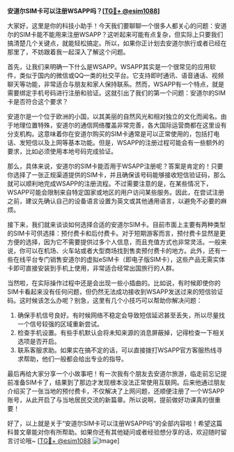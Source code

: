**安道尔SIM卡可以注册WSAPP吗？[[TG💪+ @esim1088](https://t.me/s/esim1088)]**

大家好，这里是你的科技小助手！今天我们要聊聊一个很多人都关心的问题：安道尔的SIM卡能不能用来注册WSAPP？这听起来可能有点复杂，但实际上只要我们搞清楚几个关键点，就能轻松搞定。所以，如果你正计划去安道尔旅行或者已经在那里了，不妨跟着我一起深入了解这个问题。

首先，让我们来明确一下什么是WSAPP。WSAPP其实是一个很常见的应用软件，类似于国内的微信或QQ一类的社交平台。它支持即时通讯、语音通话、视频聊天等功能，非常适合与朋友和家人保持联系。然而，WSAPP有一个特点，就是需要绑定手机号码进行注册和验证。这就引出了我们的第一个问题：安道尔的SIM卡是否符合这个要求？

安道尔是一个位于欧洲的小国，以其美丽的自然风光和相对独立的文化而闻名。由于地理位置特殊，安道尔的通信网络覆盖非常完善，各大国际运营商都在这里设有分支机构。这意味着你在安道尔购买的SIM卡通常是可以正常使用的，包括打电话、发短信以及上网等基本功能。但是，WSAPP的注册过程可能会有一些额外的要求，比如必须使用本地号码完成验证。

那么，具体来说，安道尔的SIM卡能否用于WSAPP注册呢？答案是肯定的！只要你选择了一张正规渠道提供的SIM卡，并且确保该号码能够接收短信验证码，那么就可以顺利地完成WSAPP的注册流程。不过需要注意的是，在某些情况下，WSAPP可能会限制来自特定国家或地区的用户访问某些服务。因此，在尝试注册之前，建议先确认自己的设备语言设置为英文或其他通用语言，以避免不必要的麻烦。

接下来，我们就来谈谈如何选择合适的安道尔SIM卡。目前市面上主要有两种类型的SIM卡可供选择：预付费卡和后付费卡。对于短期游客而言，预付费卡显然是更方便的选择，因为它不需要提供过多个人信息，而且充值方式也非常灵活。一般来说，你可以在机场、火车站或者大型商场找到售卖预付费卡的地方。此外，还有一些在线平台专门销售安道尔的虚拟eSIM卡（即电子版SIM卡），这些产品无需实体卡即可直接安装到手机上使用，非常适合经常出国旅行的人群。

当然啦，在实际操作过程中还是会出现一些小插曲的。比如说，有时候即使你的SIM卡看起来没有任何问题，但仍然无法成功接收到WSAPP发送过来的短信验证码。这时候该怎么办呢？别急，这里有几个小技巧可以帮助你解决问题：

1. 确保手机信号良好。有时候网络不稳定会导致短信延迟甚至丢失，所以尽量找一个信号较强的区域重新尝试。
2. 检查手机设置。有些手机默认会将未知来源的消息屏蔽掉，记得检查一下相关选项是否开启。
3. 联系客服求助。如果实在搞不定的话，可以直接拨打WSAPP官方客服热线寻求帮助，他们一般都会给出专业的指导。

最后再给大家分享一个小故事吧！有一次我有个朋友去安道尔旅游，临走前忘记提前准备SIM卡了，结果到了那边才发现根本没法正常使用互联网。后来他通过朋友介绍买了一张当地的预付费卡，不仅解决了上网问题，还顺便注册了一个WSAPP账号，从此开启了与当地居民交流的新篇章。所以说啊，提前做好功课真的很重要！

好了，以上就是关于“安道尔SIM卡可以注册WSAPP吗”的全部内容啦！希望这篇科普文章能对你有所帮助。如果你还有其他疑问或者经验想分享的话，欢迎随时留言讨论哦~ [[TG💪+ @esim1088](https://t.me/s/esim1088) ![Image](https://i.postimg.cc/4NQfJmqS/Snipaste-2025-05-13-00-14-12.png)]